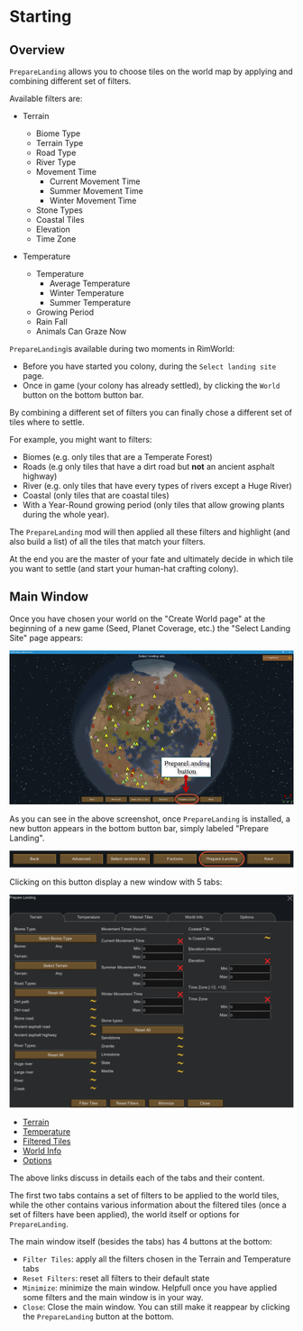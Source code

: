 Starting
========

Overview
--------

`PrepareLanding` allows you to choose tiles on the world map by applying and combining different set of filters.

Available filters are:

* Terrain
    - Biome Type
    - Terrain Type
    - Road Type
    - River Type
    - Movement Time
        - Current Movement Time
        - Summer Movement Time
        - Winter Movement Time
    - Stone Types
    - Coastal Tiles
    - Elevation
    - Time Zone

* Temperature
    - Temperature
        - Average Temperature
        - Winter Temperature
        - Summer Temperature
    - Growing Period
    - Rain Fall
    - Animals Can Graze Now

`PrepareLanding`is available during two moments in RimWorld:

* Before you have started you colony, during the `Select landing site` page.
* Once in game (your colony has already settled), by clicking the `World` button on the bottom button bar.

By combining a different set of filters you can finally chose a different set of tiles where to settle.

For example, you might want to filters:

- Biomes (e.g. only tiles that are a Temperate Forest)
- Roads (e.g only tiles that have a dirt road but **not** an ancient asphalt highway)
- River (e.g. only tiles that have every types of rivers except a Huge River)
- Coastal (only tiles that are coastal tiles)
- With a Year-Round growing period (only tiles that allow growing plants during the whole year).

The `PrepareLanding` mod will then applied all these filters and highlight (and also build a list) of all the tiles that match your filters.

At the end you are the master of your fate and ultimately decide in which tile you want to settle (and start your human-hat crafting colony).

Main Window
-----------

Once you have chosen your world on the "Create World page" at the beginning of a new game (Seed, Planet Coverage, etc.) the "Select Landing Site" page appears:

![new menu](assets/new_menu.png)

As you can see in the above screenshot, once `PrepareLanding` is installed, a new button appears in the bottom button bar, simply labeled "Prepare Landing".

![new menu](assets/bottom_buttons.png)

Clicking on this button display a new window with 5 tabs:

![Main Window](assets/terrain_tab.png)

* [Terrain](terrain_tab.md)
* [Temperature](temperature_tab.md)
* [Filtered Tiles](filtered_tab_tiles.md)
* [World Info](world_info_tab.md)
* [Options](options_tab.md)

The above links discuss in details each of the tabs and their content.

The first two tabs contains a set of filters to be applied to the world tiles, while the other contains various information about the filtered tiles (once a set of filters have been applied), the world itself or options for `PrepareLanding`.

The main window itself (besides the tabs) has 4 buttons at the bottom:

* `Filter Tiles`: apply all the filters chosen in the Terrain and Temperature tabs
* `Reset Filters`: reset all filters to their default state
* `Minimize`: minimize the main window. Helpfull once you have applied some filters and the main window is in your way.
* `Close`: Close the main window. You can still make it reappear by clicking the `PrepareLanding` button at the bottom.


